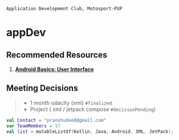 ``Application Development Club, Motosport-PUP``
# appDev
## Recommended Resources
1. **[Android Basics: User Interface](https://https://classroom.udacity.com/courses/ud834)** 


## Meeting Decisions 
> * 1 month udacity (xml) `#finalized`
> * Project ( xml / jetpack compose `#decisionPending`)

```kotlin
val Contact = "pranshudee8@gmail.com"
var TeamMembers = 17
val list = mutableListOf(Kotlin, Java, Android, XML, JetPack);

``` 
